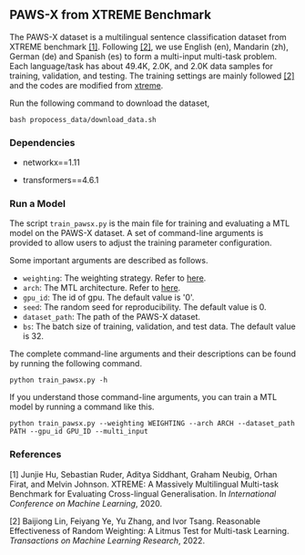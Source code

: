 ## PAWS-X from XTREME Benchmark

The PAWS-X dataset is a multilingual sentence classification dataset from XTREME benchmark [[1]](#1). Following [[2]](#2), we use English (en), Mandarin (zh), German (de) and Spanish (es) to form a multi-input multi-task problem. Each language/task has about 49.4K, 2.0K, and 2.0K data samples for training, validation, and testing. The training settings are mainly followed [[2]](#2) and the codes are modified from [xtreme](https://github.com/google-research/xtreme). 

Run the following command to download the dataset,

```shell
bash propocess_data/download_data.sh
```

### Dependencies

- networkx==1.11

- transformers==4.6.1

### Run a Model

The script ``train_pawsx.py`` is the main file for training and evaluating a MTL model on the PAWS-X dataset. A set of command-line arguments is provided to allow users to adjust the training parameter configuration. 

Some important  arguments are described as follows.

- ``weighting``: The weighting strategy. Refer to [here](../../LibMTL#supported-algorithms).
- ``arch``: The MTL architecture. Refer to [here](../../LibMTL#supported-algorithms).
- ``gpu_id``: The id of gpu. The default value is '0'.
- ``seed``: The random seed for reproducibility. The default value is 0.
- ``dataset_path``: The path of the PAWS-X dataset.
- ``bs``: The batch size of training, validation, and test data. The default value is 32.

The complete command-line arguments and their descriptions can be found by running the following command.

```shell
python train_pawsx.py -h
```

If you understand those command-line arguments, you can train a MTL model by running a command like this. 

```shell
python train_pawsx.py --weighting WEIGHTING --arch ARCH --dataset_path PATH --gpu_id GPU_ID --multi_input
```

### References

<a id="1">[1]</a> Junjie Hu, Sebastian Ruder, Aditya Siddhant, Graham Neubig, Orhan Firat, and Melvin Johnson. XTREME: A Massively Multilingual Multi-task Benchmark for Evaluating Cross-lingual Generalisation. In *International Conference on Machine Learning*, 2020.

<a id="2">[2]</a> Baijiong Lin, Feiyang Ye, Yu Zhang, and Ivor Tsang. Reasonable Effectiveness of Random Weighting: A Litmus Test for Multi-task Learning. *Transactions on Machine Learning Research*, 2022.

